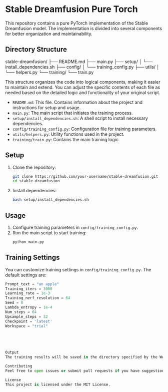 # Stable Dreamfusion Pure Torch

This repository contains a pure PyTorch implementation of the Stable Dreamfusion model. The implementation is divided into several components for better organization and maintainability.

## Directory Structure

stable-dreamfusion/
├── README.md
├── main.py
├── setup/
│ └── install_dependencies.sh
├── config/
│ └── training_config.py
├── utils/
│ └── helpers.py
└── training/
└── train.py

This structure organizes the code into logical components, making it easier to maintain and extend. You can adjust the specific contents of each file as needed based on the detailed logic and functionality of your original script.


- `README.md`: This file. Contains information about the project and instructions for setup and usage.
- `main.py`: The main script that initiates the training process.
- `setup/install_dependencies.sh`: A shell script to install necessary dependencies.
- `config/training_config.py`: Configuration file for training parameters.
- `utils/helpers.py`: Utility functions used in the project.
- `training/train.py`: Contains the main training logic.

## Setup

1. Clone the repository:
    ```bash
    git clone https://github.com/your-username/stable-dreamfusion.git
    cd stable-dreamfusion
    ```

2. Install dependencies:
    ```bash
    bash setup/install_dependencies.sh
    ```

## Usage

1. Configure training parameters in `config/training_config.py`.
2. Run the main script to start training:
    ```bash
    python main.py
    ```

## Training Settings

You can customize training settings in `config/training_config.py`. The default settings are:

```python
Prompt_text = "an apple"
Training_iters = 3000
Learning_rate = 1e-3
Training_nerf_resolution = 64
Seed = 0
Lambda_entropy = 1e-4
Num_steps = 64
Upsample_steps = 32
Checkpoint = 'latest'
Workspace = "trial"





Output
The training results will be saved in the directory specified by the Workspace parameter.

Contributing
Feel free to open issues or submit pull requests if you have suggestions or improvements.

License
This project is licensed under the MIT License.




